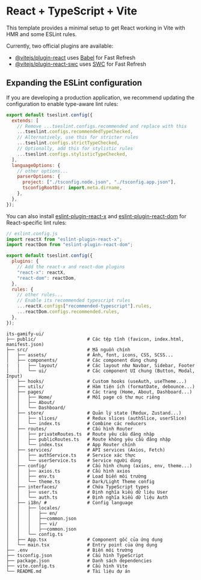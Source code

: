 # React + TypeScript + Vite

This template provides a minimal setup to get React working in Vite with HMR and some ESLint rules.

Currently, two official plugins are available:

- [@vitejs/plugin-react](https://github.com/vitejs/vite-plugin-react/blob/main/packages/plugin-react) uses [Babel](https://babeljs.io/) for Fast Refresh
- [@vitejs/plugin-react-swc](https://github.com/vitejs/vite-plugin-react/blob/main/packages/plugin-react-swc) uses [SWC](https://swc.rs/) for Fast Refresh

## Expanding the ESLint configuration

If you are developing a production application, we recommend updating the configuration to enable type-aware lint rules:

```js
export default tseslint.config({
  extends: [
    // Remove ...tseslint.configs.recommended and replace with this
    ...tseslint.configs.recommendedTypeChecked,
    // Alternatively, use this for stricter rules
    ...tseslint.configs.strictTypeChecked,
    // Optionally, add this for stylistic rules
    ...tseslint.configs.stylisticTypeChecked,
  ],
  languageOptions: {
    // other options...
    parserOptions: {
      project: ["./tsconfig.node.json", "./tsconfig.app.json"],
      tsconfigRootDir: import.meta.dirname,
    },
  },
});
```

You can also install [eslint-plugin-react-x](https://github.com/Rel1cx/eslint-react/tree/main/packages/plugins/eslint-plugin-react-x) and [eslint-plugin-react-dom](https://github.com/Rel1cx/eslint-react/tree/main/packages/plugins/eslint-plugin-react-dom) for React-specific lint rules:

```js
// eslint.config.js
import reactX from "eslint-plugin-react-x";
import reactDom from "eslint-plugin-react-dom";

export default tseslint.config({
  plugins: {
    // Add the react-x and react-dom plugins
    "react-x": reactX,
    "react-dom": reactDom,
  },
  rules: {
    // other rules...
    // Enable its recommended typescript rules
    ...reactX.configs["recommended-typescript"].rules,
    ...reactDom.configs.recommended.rules,
  },
});
```

```
its-gamify-ui/
├── public/                   # Các tệp tĩnh (favicon, index.html, manifest.json)
├── src/                      # Mã nguồn chính
│   ├── assets/               # Ảnh, font, icons, CSS, SCSS...
│   ├── components/           # Các component dùng chung
|   |   ├── layout/           # Các layout như Navbar, Sidebar, Footer
│   │   └── ui/               # Các component UI chung (Button, Modal, Input)
│   ├── hooks/                # Custom hooks (useAuth, useTheme...)
│   ├── utils/                # Hàm tiện ích (formatDate, debounce...)
│   ├── pages/                # Các trang (Home, About, Dashboard...)
│   │   ├── Home/             # Mỗi page có thư mục riêng
│   │   ├── About/
│   │   └── Dashboard/
│   ├── store/                # Quản lý state (Redux, Zustand...)
│   │   ├── slices/           # Redux slices (authSlice, userSlice)
│   │   └── index.ts          # Combine các reducers
│   ├── routes/               # Cấu hình Router
│   │   ├── privateRoutes.ts  # Route yêu cầu đăng nhập
│   │   ├── publicRoutes.ts   # Route không yêu cầu đăng nhập
│   │   └── index.tsx         # App Router chính
│   ├── services/             # API services (Axios, Fetch)
│   │   ├── authService.ts    # Service xác thực
│   │   └── userService.ts    # Service người dùng
│   ├── config/               # Cấu hình chung (axios, env, theme...)
│   │   ├── axios.ts          # Cấu hình axios
│   │   ├── env.ts            # Load biến môi trường
│   │   └── theme.ts          # Dark/Light Theme config
│   ├── interfaces/           # Chứa TypeScript types
│   │   ├── user.ts           # Định nghĩa kiểu dữ liệu User
│   │   └── auth.ts           # Định nghĩa kiểu dữ liệu Auth
│   ├── i18n/ #               # Config language
│   │   ├── locales/
│   │   │   ├── en/
│   │   │   ├──common.json
│   │   │   ├── vi/
│   │   │   ├──common.json
│   │   └── config.ts
│   ├── App.tsx               # Component gốc của ứng dụng
│   └── main.tsx              # Entry point của ứng dụng
├── .env                      # Biến môi trường
├── tsconfig.json             # Cấu hình TypeScript
├── package.json              # Danh sách dependencies
├── vite.config.ts            # Cấu hình Vite
└── README.md                 # Tài liệu dự án
```
